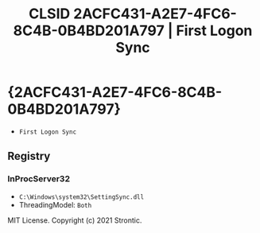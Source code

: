 ﻿---
title: "CLSID 2ACFC431-A2E7-4FC6-8C4B-0B4BD201A797 | First Logon Sync"
excerpt: What is COM-Object CLSID 2ACFC431-A2E7-4FC6-8C4B-0B4BD201A797?
---

# {2ACFC431-A2E7-4FC6-8C4B-0B4BD201A797}

* `First Logon Sync`

## Registry


### InProcServer32

* `C:\Windows\system32\SettingSync.dll`
* ThreadingModel: `Both`

MIT License. Copyright (c) 2021 Strontic.



